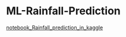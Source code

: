 # ML-Rainfall-Prediction
[notebook_Rainfall_prediction_in_kaggle](https://www.kaggle.com/code/yassinesabri/notebook-rainfall-prediction)
